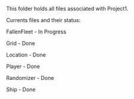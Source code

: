 This folder holds all files associated with Project1.

Currents files and their status:

FallenFleet - In Progress

Grid - Done

Location - Done

Player - Done

Randomizer - Done

Ship - Done
